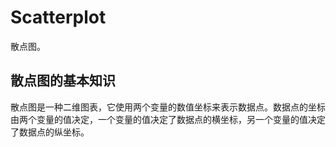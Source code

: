 # Scatterplot
散点图。

## 散点图的基本知识
散点图是一种二维图表，它使用两个变量的数值坐标来表示数据点。数据点的坐标由两个变量的值决定，一个变量的值决定了数据点的横坐标，另一个变量的值决定了数据点的纵坐标。


